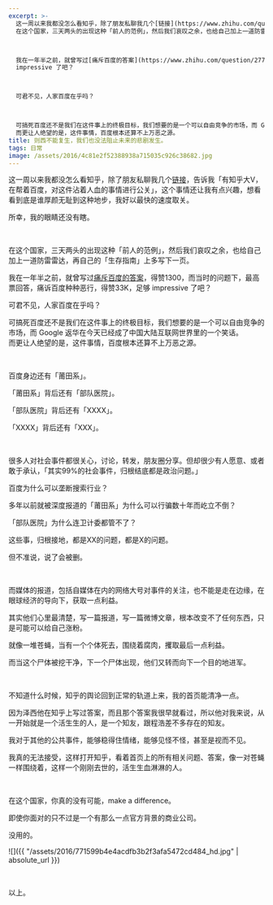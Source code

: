 ```yaml
---
excerpt: >-
  这一周以来我都没怎么看知乎，除了朋友私聊我几个[链接](https://www.zhihu.com/question/45052202/answer/98364183)，告诉我「有知乎大V，在帮着百度，对这件沾着人血的事情进行公关」，这个事情还让我有点兴趣，想看看到底是谁厚颜无耻到这种地步，我好以最快的速度取关。所幸，我的眼睛还没有瞎。  
  在这个国家，三天两头的出现这种「前人的范例」，然后我们哀叹之余，也给自己加上一道防雷雷达，再自己的「生存指南」上多写下一页。



  我在一年半之前，就曾写过[痛斥百度的答案](https://www.zhihu.com/question/27794207/answer/38243795)，得赞1300，而当时的问题下，最高票回答，痛诉百度种种恶行，得赞33K，足够
  impressive 了吧？



  可君不见，人家百度在乎吗？



  可搞死百度还不是我们在这件事上的终极目标，我们想要的是一个可以自由竞争的市场，而 Google 返华在今天已经成了中国大陆互联网世界里的一个笑话。  
  而更让人绝望的是，这件事情，百度根本还算不上万恶之源。 
title: 则西不能复生，我们也没法阻止未来的悲剧发生。
tags: 日常
image: /assets/2016/4c81e2f52388938a715035c926c38682.jpg
---
```


这一周以来我都没怎么看知乎，除了朋友私聊我几个[链接](https://www.zhihu.com/question/45052202/answer/98364183)，告诉我「有知乎大V，在帮着百度，对这件沾着人血的事情进行公关」，这个事情还让我有点兴趣，想看看到底是谁厚颜无耻到这种地步，我好以最快的速度取关。

所幸，我的眼睛还没有瞎。  

<br>

在这个国家，三天两头的出现这种「前人的范例」，然后我们哀叹之余，也给自己加上一道防雷雷达，再自己的「生存指南」上多写下一页。

我在一年半之前，就曾写过[痛斥百度的答案](https://www.zhihu.com/question/27794207/answer/38243795)，得赞1300，而当时的问题下，最高票回答，痛诉百度种种恶行，得赞33K，足够 impressive 了吧？

可君不见，人家百度在乎吗？

可搞死百度还不是我们在这件事上的终极目标，我们想要的是一个可以自由竞争的市场，而 Google 返华在今天已经成了中国大陆互联网世界里的一个笑话。  
而更让人绝望的是，这件事情，百度根本还算不上万恶之源。

<br>

百度身边还有「莆田系」。

「莆田系」背后还有「部队医院」。

「部队医院」背后还有「XXXX」。

「XXXX」背后还有「XXX」。

<br>

很多人对社会事件都很关心，讨论，转发，朋友圈分享。但却很少有人愿意、或者敢于承认，「其实99%的社会事件，归根结底都是政治问题。」

百度为什么可以垄断搜索行业？

多年以前就被深度报道的「莆田系」为什么可以行骗数十年而屹立不倒？

「部队医院」为什么连卫计委都管不了？

这些事，归根接地，都是XX的问题，都是X的问题。

但不准说，说了会被删。

<br>

而媒体的报道，包括自媒体在内的网络大号对事件的关注，也不能是走在边缘，在眼球经济的导向下，获取一点利益。

其实他们心里最清楚，写一篇报道，写一篇微博文章，根本改变不了任何东西，只是可能可以给自己涨粉。

就像一堆苍蝇，当有一个个体死去，围绕着腐肉，攫取最后一点利益。

而当这个尸体被挖干净，下一个尸体出现，他们又转而向下一个目的地进军。

<br>

不知道什么时候，知乎的舆论回到正常的轨道上来，我的首页能清净一点。

因为泽西他在知乎上写过答案，而且那个答案我很早就看过，所以他对我来说，从一开始就是一个活生生的人，是一个知友，跟程浩差不多存在的知友。

我对于其他的公共事件，能够稳得住情绪，能够见怪不怪，甚至是视而不见。

我真的无法接受，这样打开知乎，看着首页上的所有相关问题、答案，像一对苍蝇一样围绕着，这样一个刚刚去世的，活生生血淋淋的人。

<br>

在这个国家，你真的没有可能，make a difference。

即使你面对的只不过是一个有那么一点官方背景的商业公司。

没用的。

![]({{ "/assets/2016/771599b4e4acdfb3b2f3afa5472cd484_hd.jpg" | absolute_url }})

<br>

以上。
